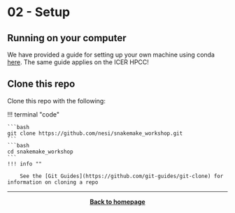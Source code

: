 # 02 - Setup



## Running on your computer

We have provided a guide for setting up your own machine using conda [here](./supplementary/99_appendix_setup_on_your_machine.md). The same guide applies on the ICER HPCC!


## Clone this repo

Clone this repo with the following:

!!! terminal "code"

    ```bash
    git clone https://github.com/nesi/snakemake_workshop.git
    ```
    ```bash
    cd snakemake_workshop
    ```
    !!! info ""

        See the [Git Guides](https://github.com/git-guides/git-clone) for information on cloning a repo

- - - 

<p align="center"><b><a class="btn" href="https://nesi.github.io/snakemake_workshop/" style="background: var(--bs-dark);font-weight:bold">Back to homepage</a></b></p>
